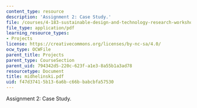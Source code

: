 ```yaml
---
content_type: resource
description: 'Assignment 2: Case Study.'
file: /courses/4-183-sustainable-design-and-technology-research-workshop-spring-2004/f47d37415b136a6bc66bbabcbfa57530_midhelinski.pdf
file_type: application/pdf
learning_resource_types:
- Projects
license: https://creativecommons.org/licenses/by-nc-sa/4.0/
ocw_type: OCWFile
parent_title: Projects
parent_type: CourseSection
parent_uid: 794342d5-220c-623f-a1e3-8a55b1a3ad78
resourcetype: Document
title: midhelinski.pdf
uid: f47d3741-5b13-6a6b-c66b-babcbfa57530
---
```

Assignment 2: Case Study.